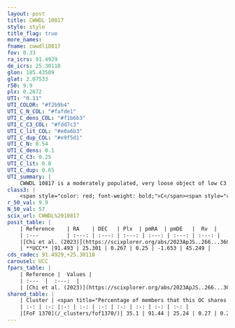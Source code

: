 ```yaml
---
layout: post
title: CWWDL 10817
style: style
title_flag: true
more_names: 
fname: cwwdl10817
fov: 0.33
ra_icrs: 91.4929
de_icrs: 25.30118
glon: 185.43509
glat: 2.07533
r50: 9.9
plx: 0.2672
UTI: "0.11"
UTI_COLOR: "#f2b9b4"
UTI_C_N_COL: "#fafde1"
UTI_C_dens_COL: "#f1b6b3"
UTI_C_C3_COL: "#fdd7c3"
UTI_C_lit_COL: "#e0a6b3"
UTI_C_dup_COL: "#e9f5d1"
UTI_C_N: 0.54
UTI_C_dens: 0.1
UTI_C_C3: 0.25
UTI_C_lit: 0.0
UTI_C_dup: 0.65
UTI_summary: |
    CWWDL 10817 is a moderately populated, very loose object of low C3 quality. It was recently reported in the literature.<br><br>This is likely a unique object, which shares a moderate percentage of members with at least one previously reported entry.
class3: |
    <span style="color: red; font-weight: bold;">C</span><span style="color: red; font-weight: bold;">C</span>
r_50_val: 9.9
N_50_val: 57
scix_url: CWWDL%2010817
posit_table: |
    | Reference    | RA    | DEC   | Plx  | pmRA  | pmDE   |  Rv  |
    | :---         | :---: | :---: | :---: | :---: | :---: | :---: |
    |[Chi et al. (2023)](https://scixplorer.org/abs/2023ApJS..266...36C) | 91.507 | 25.309 | 0.268 | 0.279 | -1.667 | 35.468 |
    | **UCC** |91.493 | 25.301 | 0.267 | 0.25 | -1.653 | 45.249 | 
cds_radec: 91.4929,+25.30118
carousel: UCC
fpars_table: |
    | Reference |  Values |
    | :---  |  :---:  |
    | [Chi et al. (2023)](https://scixplorer.org/abs/2023ApJS..266...36C) | `logAge=7.82, Z=0.44` |
shared_table: |
    | Cluster | <span title="Percentage of members that this OC shares with the ones listed">%</span>   | RA   | DEC   | Plx   | pmRA  | pmDE  | Rv | UTI |
    | :-: | :-: |:-: | :-: | :-: | :-: | :-: | :-: | :-: |
    |[FoF 1370](/_clusters/fof1370/)| 35.1 | 91.44 | 25.24 | 0.27 | 0.23 | -1.6 | 68.71 |0.14 |
---
```

